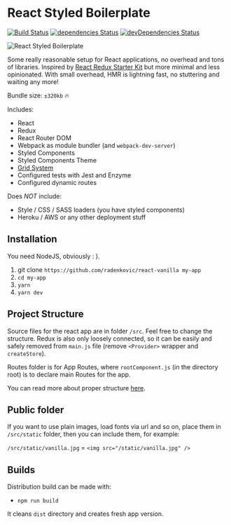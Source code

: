 # React Styled Boilerplate

[![Build Status](https://travis-ci.org/radenkovic/styled-react-boilerplate.svg?branch=master)](https://travis-ci.org/radenkovic/styled-react-boilerplate)
[![dependencies Status](https://david-dm.org/radenkovic/styled-react-boilerplate/status.svg)](https://david-dm.org/radenkovic/styled-react-boilerplate)
[![devDependencies Status](https://david-dm.org/radenkovic/styled-react-boilerplate/dev-status.svg)](https://david-dm.org/radenkovic/styled-react-boilerplate?type=dev)

![React Styled Boilerplate](https://i.imgur.com/NU3rein.png)

Some really reasonable setup for React applications, no overhead and tons of libraries. 
Inspired by [React Redux Starter Kit](https://github.com/davezuko/react-redux-starter-kit) but more minimal and less opinionated.
With small overhead, HMR is lightning fast, no stuttering and waiting any more!

Bundle size: `±320kb` 🔥

Includes:

- React
- Redux
- React Router DOM
- Webpack as module bundler (and `webpack-dev-server`)
- Styled Components
- Styled Components Theme
- [Grid System](https://github.com/LoicMahieu/react-styled-flexboxgrid)
- Configured tests with Jest and Enzyme
- Configured dynamic routes

Does *NOT* include:

- Style / CSS / SASS loaders (you have styled components)
- Heroku / AWS or any other deployment stuff


## Installation

You need NodeJS, obviously : ).

1. git clone `https://github.com/radenkovic/react-vanilla my-app`
2. `cd my-app`
3. `yarn`
4. `yarn dev`


## Project Structure

Source files for the react app are in folder `/src`. Feel free to change the structure. 
Redux is also only loosely connected, so it can be easily and safely removed from `main.js` file (remove `<Provider>` wrapper and `createStore`).

Routes folder is for App Routes, where `rootComponent.js` (in the directory root) is to declare main Routes for the app.

You can read more about proper structure [here](https://github.com/davezuko/react-redux-starter-kit#project-structure).

## Public folder

If you want to use plain images, load fonts via url and so on, place them in `/src/static` folder, then you can include them, for example:

`/src/static/vanilla.jpg` = `<img src="/static/vanilla.jpg" />`

## Builds

Distribution build can be made with:

- `npm run build`

It cleans `dist` directory and creates fresh app version.
